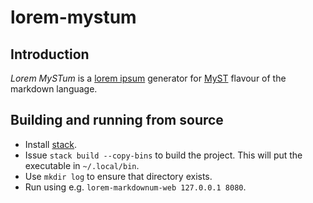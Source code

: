 # lorem-mystum

## Introduction

*Lorem MySTum* is a [lorem ipsum] generator for [MyST] flavour of the markdown language.

[lorem ipsum]: http://www.lipsum.com/
[markdown]: http://daringfireball.net/projects/markdown/
[myst]: https://mystmd.org/

## Building and running from source

- Install [stack](https://docs.haskellstack.org/en/stable/install_and_upgrade/).
- Issue `stack build --copy-bins` to build the project.  This will put the
  executable in `~/.local/bin`.
- Use `mkdir log` to ensure that directory exists.
- Run using e.g. `lorem-markdownum-web 127.0.0.1 8080`.

